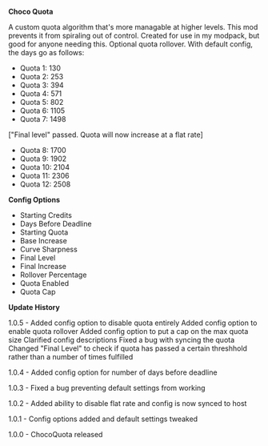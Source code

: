 **Choco Quota**

A custom quota algorithm that's more managable at higher levels. This mod prevents it from spiraling out of control. Created for use in my modpack, but good for anyone needing this. Optional quota rollover.
With default config, the days go as follows:

- Quota 1: 130
- Quota 2: 253
- Quota 3: 394
- Quota 4: 571
- Quota 5: 802
- Quota 6: 1105
- Quota 7: 1498

["Final level" passed. Quota will now increase at a flat rate]

- Quota 8: 1700
- Quota 9: 1902
- Quota 10: 2104
- Quota 11: 2306
- Quota 12: 2508

**Config Options**

- Starting Credits
- Days Before Deadline
- Starting Quota
- Base Increase
- Curve Sharpness
- Final Level
- Final Increase
- Rollover Percentage
- Quota Enabled
- Quota Cap

**Update History**

1.0.5 - Added config option to disable quota entirely
Added config option to enable quota rollover
Added config option to put a cap on the max quota size
Clarified config descriptions
Fixed a bug with syncing the quota
Changed "Final Level" to check if quota has passed a certain threshhold rather than a number of times fulfilled

1.0.4 - Added config option for number of days before deadline

1.0.3 - Fixed a bug preventing default settings from working

1.0.2 - Added ability to disable flat rate and config is now synced to host

1.0.1 - Config options added and default settings tweaked

1.0.0 - ChocoQuota released